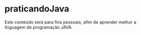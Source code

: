# praticandoJava
Este conteúdo será para fins pessoais, afim de aprender melhor a linguagem de programação JAVA.